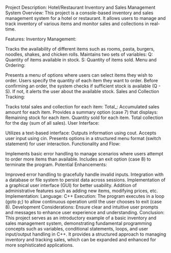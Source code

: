 Project Description: Hotel/Restaurant Inventory and Sales Management System
Overview:
This project is a console-based inventory and sales management system for a hotel or restaurant. It allows users to manage and track inventory of various items and monitor sales and collections in real-time.

Features:
Inventory Management:

Tracks the availability of different items such as rooms, pasta, burgers, noodles, shakes, and chicken rolls.
Maintains two sets of variables:
Q<item>: Quantity of items available in stock.
S<item>: Quantity of items sold.
Menu and Ordering:

Presents a menu of options where users can select items they wish to order.
Users specify the quantity of each item they want to order.
Before confirming an order, the system checks if sufficient stock is available (Q<item> - S<item>). If not, it alerts the user about the available stock.
Sales and Collection Tracking:

Tracks total sales and collection for each item:
Total_<item>: Accumulated sales amount for each item.
Provides a summary option (case 7) that displays:
Remaining stock for each item.
Quantity sold for each item.
Total collection for the day (sum of all sales).
User Interface:

Utilizes a text-based interface:
Outputs information using cout.
Accepts user input using cin.
Presents options in a structured menu format (switch statement) for user interaction.
Functionality and Flow:

Implements basic error handling to manage scenarios where users attempt to order more items than available.
Includes an exit option (case 8) to terminate the program.
Potential Enhancements:

Improved error handling to gracefully handle invalid inputs.
Integration with a database or file system to persist data across sessions.
Implementation of a graphical user interface (GUI) for better usability.
Addition of administrative features such as adding new items, modifying prices, etc.
Implementation:
Language: C++
Execution: The program executes in a loop (goto p;) to allow continuous operation until the user chooses to exit (case 8).
Development Considerations: Ensure clear and intuitive user prompts and messages to enhance user experience and understanding.
Conclusion:
This project serves as an introductory example of a basic inventory and sales management system, demonstrating fundamental programming concepts such as variables, conditional statements, loops, and user input/output handling in C++. It provides a structured approach to managing inventory and tracking sales, which can be expanded and enhanced for more sophisticated applications.
